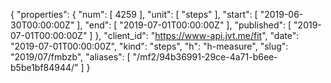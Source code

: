{
  "properties": {
    "num": [
      4259
    ],
    "unit": [
      "steps"
    ],
    "start": [
      "2019-06-30T00:00:00Z"
    ],
    "end": [
      "2019-07-01T00:00:00Z"
    ],
    "published": [
      "2019-07-01T00:00:00Z"
    ]
  },
  "client_id": "https://www-api.jvt.me/fit",
  "date": "2019-07-01T00:00:00Z",
  "kind": "steps",
  "h": "h-measure",
  "slug": "2019/07/fmbzb",
  "aliases": [
    "/mf2/94b36991-29ce-4a71-b6ee-b5be1bf84944/"
  ]
}
